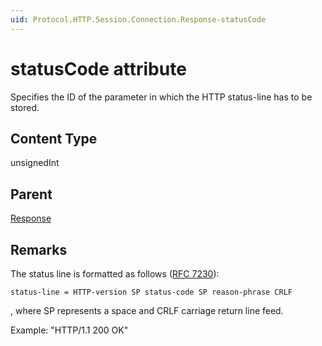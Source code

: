 ```yaml
---
uid: Protocol.HTTP.Session.Connection.Response-statusCode
---
```


# statusCode attribute

Specifies the ID of the parameter in which the HTTP status-line has to be stored.

## Content Type

unsignedInt

## Parent

[Response](xref:Protocol.HTTP.Session.Connection.Response)

## Remarks

The status line is formatted as follows ([RFC 7230](https://tools.ietf.org/html/rfc7230#section-3.1.2)):


```none
status-line = HTTP-version SP status-code SP reason-phrase CRLF
```


, where SP represents a space and CRLF carriage return line feed.

Example: "HTTP/1.1 200 OK"


